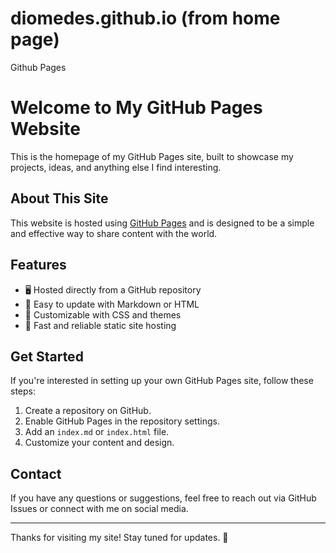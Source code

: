 # diomedes.github.io (from home page)
Github Pages
# Welcome to My GitHub Pages Website

This is the homepage of my GitHub Pages site, built to showcase my projects, ideas, and anything else I find interesting.

## About This Site
This website is hosted using [GitHub Pages](https://pages.github.com/) and is designed to be a simple and effective way to share content with the world.

## Features
- 🖥️ Hosted directly from a GitHub repository
- 📄 Easy to update with Markdown or HTML
- 🎨 Customizable with CSS and themes
- 🚀 Fast and reliable static site hosting

## Get Started
If you're interested in setting up your own GitHub Pages site, follow these steps:
1. Create a repository on GitHub.
2. Enable GitHub Pages in the repository settings.
3. Add an `index.md` or `index.html` file.
4. Customize your content and design.

## Contact
If you have any questions or suggestions, feel free to reach out via GitHub Issues or connect with me on social media.

---

Thanks for visiting my site! Stay tuned for updates. 🚀
